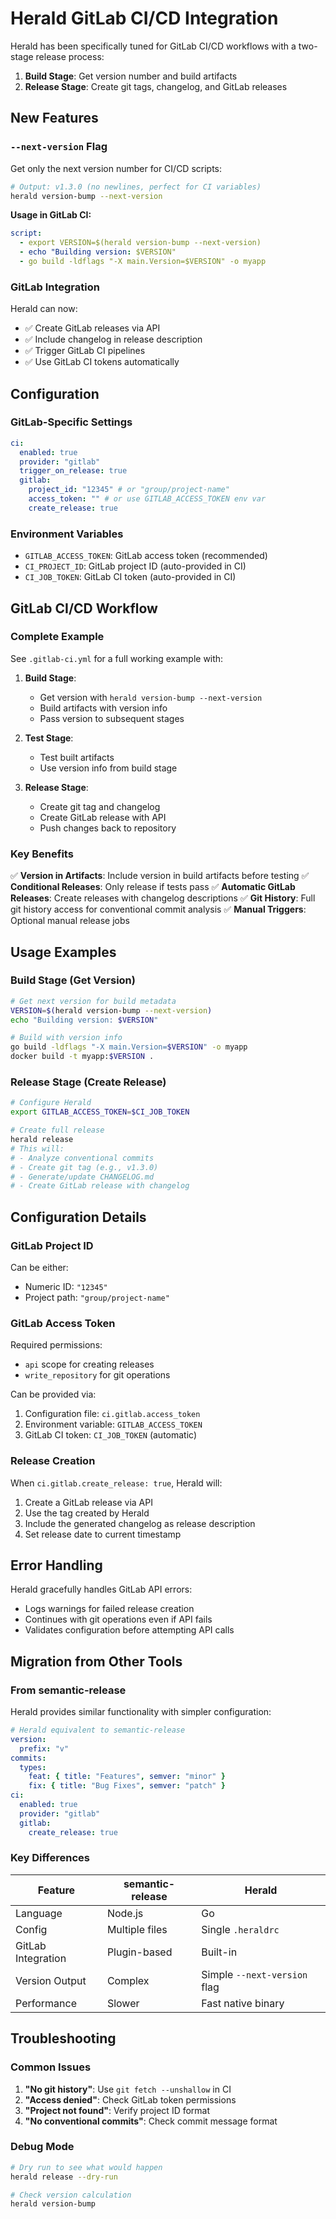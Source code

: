 # Herald GitLab CI/CD Integration

Herald has been specifically tuned for GitLab CI/CD workflows with a two-stage release process:

1. **Build Stage**: Get version number and build artifacts
2. **Release Stage**: Create git tags, changelog, and GitLab releases

## New Features

### `--next-version` Flag

Get only the next version number for CI/CD scripts:

```bash
# Output: v1.3.0 (no newlines, perfect for CI variables)
herald version-bump --next-version
```

**Usage in GitLab CI:**

```yaml
script:
  - export VERSION=$(herald version-bump --next-version)
  - echo "Building version: $VERSION"
  - go build -ldflags "-X main.Version=$VERSION" -o myapp
```

### GitLab Integration

Herald can now:

- ✅ Create GitLab releases via API
- ✅ Include changelog in release description
- ✅ Trigger GitLab CI pipelines
- ✅ Use GitLab CI tokens automatically

## Configuration

### GitLab-Specific Settings

```yaml
ci:
  enabled: true
  provider: "gitlab"
  trigger_on_release: true
  gitlab:
    project_id: "12345" # or "group/project-name"
    access_token: "" # or use GITLAB_ACCESS_TOKEN env var
    create_release: true
```

### Environment Variables

- `GITLAB_ACCESS_TOKEN`: GitLab access token (recommended)
- `CI_PROJECT_ID`: GitLab project ID (auto-provided in CI)
- `CI_JOB_TOKEN`: GitLab CI token (auto-provided in CI)

## GitLab CI/CD Workflow

### Complete Example

See `.gitlab-ci.yml` for a full working example with:

1. **Build Stage**:

   - Get version with `herald version-bump --next-version`
   - Build artifacts with version info
   - Pass version to subsequent stages

2. **Test Stage**:

   - Test built artifacts
   - Use version info from build stage

3. **Release Stage**:
   - Create git tag and changelog
   - Create GitLab release with API
   - Push changes back to repository

### Key Benefits

✅ **Version in Artifacts**: Include version in build artifacts before testing
✅ **Conditional Releases**: Only release if tests pass
✅ **Automatic GitLab Releases**: Create releases with changelog descriptions
✅ **Git History**: Full git history access for conventional commit analysis
✅ **Manual Triggers**: Optional manual release jobs

## Usage Examples

### Build Stage (Get Version)

```bash
# Get next version for build metadata
VERSION=$(herald version-bump --next-version)
echo "Building version: $VERSION"

# Build with version info
go build -ldflags "-X main.Version=$VERSION" -o myapp
docker build -t myapp:$VERSION .
```

### Release Stage (Create Release)

```bash
# Configure Herald
export GITLAB_ACCESS_TOKEN=$CI_JOB_TOKEN

# Create full release
herald release
# This will:
# - Analyze conventional commits
# - Create git tag (e.g., v1.3.0)
# - Generate/update CHANGELOG.md
# - Create GitLab release with changelog
```

## Configuration Details

### GitLab Project ID

Can be either:

- Numeric ID: `"12345"`
- Project path: `"group/project-name"`

### GitLab Access Token

Required permissions:

- `api` scope for creating releases
- `write_repository` for git operations

Can be provided via:

1. Configuration file: `ci.gitlab.access_token`
2. Environment variable: `GITLAB_ACCESS_TOKEN`
3. GitLab CI token: `CI_JOB_TOKEN` (automatic)

### Release Creation

When `ci.gitlab.create_release: true`, Herald will:

1. Create a GitLab release via API
2. Use the tag created by Herald
3. Include the generated changelog as release description
4. Set release date to current timestamp

## Error Handling

Herald gracefully handles GitLab API errors:

- Logs warnings for failed release creation
- Continues with git operations even if API fails
- Validates configuration before attempting API calls

## Migration from Other Tools

### From semantic-release

Herald provides similar functionality with simpler configuration:

```yaml
# Herald equivalent to semantic-release
version:
  prefix: "v"
commits:
  types:
    feat: { title: "Features", semver: "minor" }
    fix: { title: "Bug Fixes", semver: "patch" }
ci:
  enabled: true
  provider: "gitlab"
  gitlab:
    create_release: true
```

### Key Differences

| Feature            | semantic-release | Herald                       |
| ------------------ | ---------------- | ---------------------------- |
| Language           | Node.js          | Go                           |
| Config             | Multiple files   | Single `.heraldrc`           |
| GitLab Integration | Plugin-based     | Built-in                     |
| Version Output     | Complex          | Simple `--next-version` flag |
| Performance        | Slower           | Fast native binary           |

## Troubleshooting

### Common Issues

1. **"No git history"**: Use `git fetch --unshallow` in CI
2. **"Access denied"**: Check GitLab token permissions
3. **"Project not found"**: Verify project ID format
4. **"No conventional commits"**: Check commit message format

### Debug Mode

```bash
# Dry run to see what would happen
herald release --dry-run

# Check version calculation
herald version-bump
```

